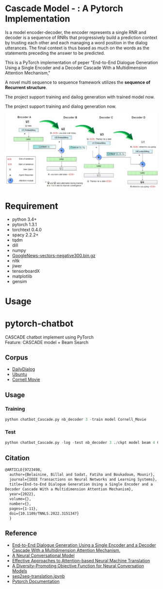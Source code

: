 #  Cascade Model - : A Pytorch Implementation
Is a model encoder-decoder, the encoder represents a single
RNR and decoder is a sequence of RNRs that progressively build a prediction context by trusting each other and each managing a word position in the dialog utterances. The final context is thus based as much on the words as the statements preceding the answer to be predicted.

This is a PyTorch implementation of peper "End-to-End Dialogue Generation Using a Single Encoder and a Decoder Cascade With a Multidimension Attention Mechanism,"


A novel multi sequence to sequence framework utilizes the **sequence of Recurrent structure**.

The project support training and dailog generation with trained model now.

The project support training and dialog generation now.
<p align="center">
<img src="https://github.com/belainine/Cascade/blob/main/Cascade1.jpg" width="600">
  
# Requirement
- python 3.4+
- pytorch 1.3.1
- torchtext 0.4.0
- spacy 2.2.2+
- tqdm
- dill
- numpy
- [GoogleNews-vectors-negative300.bin.gz](https://github.com/mmihaltz/word2vec-GoogleNews-vectors)
- nltk
- jiwer
- tensorboardX
- matplotlib
- gensim

# Usage

# pytorch-chatbot
CASCADE chatbot implement using PyTorch  
Feature: CASCADE model + Beam Search

## Corpus
- [DailyDialog](http://www.aclweb.org/anthology/I17-1099)
- [Ubuntu](https://arxiv.org/abs/1506.08909)
- [Cornell Movie](https://www.cs.cornell.edu/~cristian/Cornell_Movie-Dialogs_Corpus.html)
## Usage
### Training
```python
python chatbot_Cascade.py nb_decoder 3 -train model Cornell_Movie
```
### Test
```python
python chatbot_Cascade.py -log -test nb_decoder 3 ./ckpt model beam 4 Cornell_Movie_test
```
  ## Citation
```
@ARTICLE{9723498,
  author={Belainine, Billal and Sadat, Fatiha and Boukadoum, Mounir},
  journal={IEEE Transactions on Neural Networks and Learning Systems}, 
  title={End-to-End Dialogue Generation Using a Single Encoder and a Decoder Cascade With a Multidimension Attention Mechanism}, 
  year={2022},
  volume={},
  number={},
  pages={1-11},
  doi={10.1109/TNNLS.2022.3151347}
  }
```

## Reference
- [End-to-End Dialogue Generation Using a Single Encoder and a Decoder Cascade With a Multidimension Attention Mechanism,](https://ieeexplore.ieee.org/abstract/document/9723498)
- [A Neural Conversational Model](https://arxiv.org/abs/1506.05869)
- [Effective Approaches to Attention-based Neural Machine Translation](https://arxiv.org/abs/1508.04025)
- [A Diversity-Promoting Objective Function for Neural Conversation Models](https://arxiv.org/pdf/1510.03055.pdf)
- [seq2seq-translation.ipynb](https://github.com/spro/practical-pytorch/blob/master/seq2seq-translation/seq2seq-translation.ipynb)
- [Pytorch Documentation](https://pytorch.org/docs/0.3.0/)
